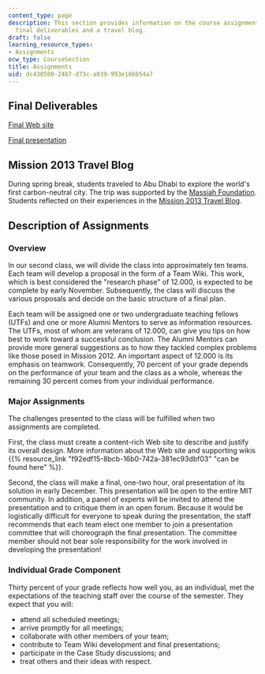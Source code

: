 ```yaml
---
content_type: page
description: This section provides information on the course assignments, including
  final deliverables and a travel blog.
draft: false
learning_resource_types:
- Assignments
ocw_type: CourseSection
title: Assignments
uid: dc430500-24b7-d73c-a039-993e16bb54a7
---
```

## Final Deliverables

[Final Web site](http://igutek.scripts.mit.edu/terrascope)

[Final presentation](https://igutek.scripts.mit.edu/terrascope/index.php?page=Casestudies)

## Mission 2013 Travel Blog

During spring break, students traveled to Abu Dhabi to explore the world's first carbon-neutral city. The trip was supported by the [Massiah Foundation](http://www.mit.edu/newsoffice/2009/terrascope-award.html). Students reflected on their experiences in the [Mission 2013 Travel Blog](http://mission2013trip.typepad.com/blog/).

## Description of Assignments

### Overview

In our second class, we will divide the class into approximately ten teams. Each team will develop a proposal in the form of a Team Wiki. This work, which is best considered the "research phase" of 12.000, is expected to be complete by early November. Subsequently, the class will discuss the various proposals and decide on the basic structure of a final plan.

Each team will be assigned one or two undergraduate teaching fellows (UTFs) and one or more Alumni Mentors to serve as information resources. The UTFs, most of whom are veterans of 12.000, can give you tips on how best to work toward a successful conclusion. The Alumni Mentors can provide more general suggestions as to how they tackled complex problems like those posed in Mission 2012. An important aspect of 12.000 is its emphasis on teamwork. Consequently, 70 percent of your grade depends on the performance of your team and the class as a whole, whereas the remaining 30 percent comes from your individual performance.

### Major Assignments

The challenges presented to the class will be fulfilled when two assignments are completed.

First, the class must create a content-rich Web site to describe and justify its overall design. More information about the Web site and supporting wikis {{% resource_link "f92edf15-8bcb-16b0-742a-381ec93dbf03" "can be found here" %}}.

Second, the class will make a final, one-two hour, oral presentation of its solution in early December. This presentation will be open to the entire MIT community. In addition, a panel of experts will be invited to attend the presentation and to critique them in an open forum. Because it would be logistically difficult for everyone to speak during the presentation, the staff recommends that each team elect one member to join a presentation committee that will choreograph the final presentation. The committee member should not bear sole responsibility for the work involved in developing the presentation!

### Individual Grade Component

Thirty percent of your grade reflects how well you, as an individual, met the expectations of the teaching staff over the course of the semester. They expect that you will:

- attend all scheduled meetings;
- arrive promptly for all meetings;
- collaborate with other members of your team;
- contribute to Team Wiki development and final presentations;
- participate in the Case Study discussions; and
- treat others and their ideas with respect.